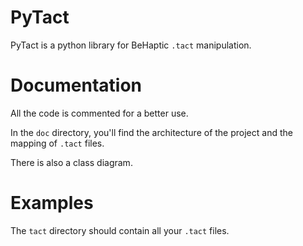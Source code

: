 # PyTact

PyTact is a python library for BeHaptic `.tact` manipulation.

# Documentation

All the code is commented for a better use.

In the `doc` directory, you'll find the architecture of the project and the mapping of `.tact` files.

There is also a class diagram.

# Examples

The `tact` directory should contain all your `.tact` files.